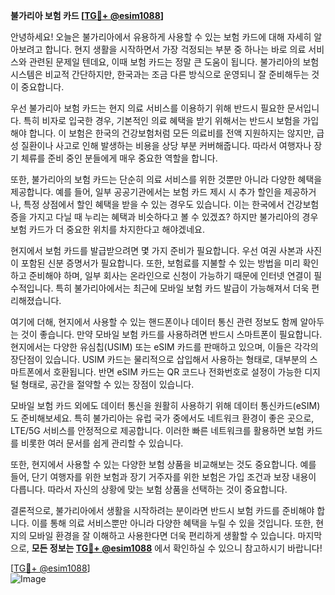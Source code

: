 **불가리아 보험 카드 [[TG💪+ @esim1088](https://t.me/s/esim1088)]**

안녕하세요! 오늘은 불가리아에서 유용하게 사용할 수 있는 보험 카드에 대해 자세히 알아보려고 합니다. 현지 생활을 시작하면서 가장 걱정되는 부분 중 하나는 바로 의료 서비스와 관련된 문제일 텐데요, 이때 보험 카드는 정말 큰 도움이 됩니다. 불가리아의 보험 시스템은 비교적 간단하지만, 한국과는 조금 다른 방식으로 운영되니 잘 준비해두는 것이 중요합니다.

우선 불가리아 보험 카드는 현지 의료 서비스를 이용하기 위해 반드시 필요한 문서입니다. 특히 비자로 입국한 경우, 기본적인 의료 혜택을 받기 위해서는 반드시 보험을 가입해야 합니다. 이 보험은 한국의 건강보험처럼 모든 의료비를 전액 지원하지는 않지만, 급성 질환이나 사고로 인해 발생하는 비용을 상당 부분 커버해줍니다. 따라서 여행자나 장기 체류를 준비 중인 분들에게 매우 중요한 역할을 합니다.

또한, 불가리아의 보험 카드는 단순히 의료 서비스를 위한 것뿐만 아니라 다양한 혜택을 제공합니다. 예를 들어, 일부 공공기관에서는 보험 카드 제시 시 추가 할인을 제공하거나, 특정 상점에서 할인 혜택을 받을 수 있는 경우도 있습니다. 이는 한국에서 건강보험증을 가지고 다닐 때 누리는 혜택과 비슷하다고 볼 수 있겠죠? 하지만 불가리아의 경우 보험 카드가 더 중요한 위치를 차지한다고 해야겠네요.

현지에서 보험 카드를 발급받으려면 몇 가지 준비가 필요합니다. 우선 여권 사본과 사진이 포함된 신분 증명서가 필요합니다. 또한, 보험료를 지불할 수 있는 방법을 미리 확인하고 준비해야 하며, 일부 회사는 온라인으로 신청이 가능하기 때문에 인터넷 연결이 필수적입니다. 특히 불가리아에서는 최근에 모바일 보험 카드 발급이 가능해져서 더욱 편리해졌습니다.

여기에 더해, 현지에서 사용할 수 있는 핸드폰이나 데이터 통신 관련 정보도 함께 알아두는 것이 좋습니다. 만약 모바일 보험 카드를 사용하려면 반드시 스마트폰이 필요합니다. 현지에서는 다양한 유심칩(USIM) 또는 eSIM 카드를 판매하고 있으며, 이들은 각각의 장단점이 있습니다. USIM 카드는 물리적으로 삽입해서 사용하는 형태로, 대부분의 스마트폰에서 호환됩니다. 반면 eSIM 카드는 QR 코드나 전화번호로 설정이 가능한 디지털 형태로, 공간을 절약할 수 있는 장점이 있습니다.

모바일 보험 카드 외에도 데이터 통신을 원활히 사용하기 위해 데이터 통신카드(eSIM)도 준비해보세요. 특히 불가리아는 유럽 국가 중에서도 네트워크 환경이 좋은 곳으로, LTE/5G 서비스를 안정적으로 제공합니다. 이러한 빠른 네트워크를 활용하면 보험 카드를 비롯한 여러 문서를 쉽게 관리할 수 있습니다.

또한, 현지에서 사용할 수 있는 다양한 보험 상품을 비교해보는 것도 중요합니다. 예를 들어, 단기 여행자를 위한 보험과 장기 거주자를 위한 보험은 가입 조건과 보장 내용이 다릅니다. 따라서 자신의 상황에 맞는 보험 상품을 선택하는 것이 중요합니다.

결론적으로, 불가리아에서 생활을 시작하려는 분이라면 반드시 보험 카드를 준비해야 합니다. 이를 통해 의료 서비스뿐만 아니라 다양한 혜택을 누릴 수 있을 것입니다. 또한, 현지의 모바일 환경을 잘 이해하고 사용한다면 더욱 편리하게 생활할 수 있습니다. 마지막으로, **모든 정보는 [TG💪+ @esim1088](https://t.me/s/esim1088)** 에서 확인하실 수 있으니 참고하시기 바랍니다!

[[TG💪+ @esim1088](https://t.me/s/esim1088)]  
![Image](https://i.postimg.cc/Y0z9fWf4/image.png)